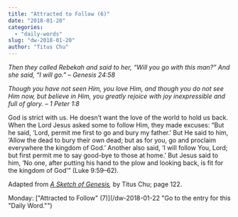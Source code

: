 ```yaml
---
title: "Attracted to Follow (6)"
date: "2018-01-20"
categories: 
  - "daily-words"
slug: "dw-2018-01-20"
author: "Titus Chu"
---
```


_Then they called Rebekah and said to her, “Will you go with this man?” And she said, “I will go.”_ _– Genesis 24:58_

_Though you have not seen Him, you love Him, and though you do not see Him now, but believe in Him, you greatly rejoice with joy inexpressible and full of glory._ _– 1 Peter 1:8_

God is strict with us. He doesn’t want the love of the world to hold us back. When the Lord Jesus asked some to follow Him, they made excuses: “But he said, ‘Lord, permit me first to go and bury my father.’ But He said to him, ‘Allow the dead to bury their own dead; but as for you, go and proclaim everywhere the kingdom of God.’ Another also said, ‘I will follow You, Lord; but first permit me to say good-bye to those at home.’ But Jesus said to him, ‘No one, after putting his hand to the plow and looking back, is fit for the kingdom of God’” (Luke 9:59–62).

Adapted from _[A Sketch of Genesis](/book-gen-sketch "Go to the listing for this book."),_ by Titus Chu; page 122.

Monday: ["Attracted to Follow" (7)](/dw-2018-01-22 "Go to the entry for this "Daily Word."")
